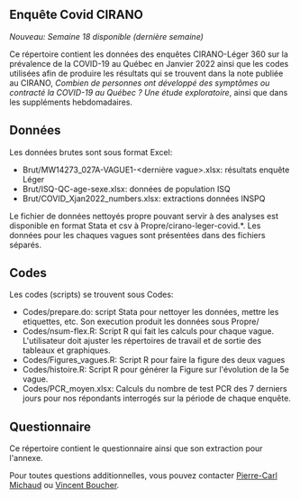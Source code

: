 Enquête Covid CIRANO
--------------------

*Nouveau: Semaine 18 disponible (dernière semaine)*

Ce répertoire contient les données des enquêtes CIRANO-Léger 360 sur la prévalence de la COVID-19 au Québec en Janvier 2022 ainsi que les codes utilisées afin de produire les résultats qui se trouvent dans la note publiée au CIRANO, *Combien de personnes ont développé des symptômes ou contracté la COVID-19 au Québec ? Une étude exploratoire*, ainsi que dans les suppléments hebdomadaires.

## Données 

Les données brutes sont sous format Excel: 
* Brut/MW14273_027A-VAGUE1-<dernière vague>.xlsx: résultats enquête Léger
* Brut/ISQ-QC-age-sexe.xlsx: données de population ISQ
* Brut/COVID_Xjan2022_numbers.xlsx: extractions données INSPQ

Le fichier de données nettoyés propre pouvant servir à des analyses est disponible en format Stata et csv à Propre/cirano-leger-covid.*. Les données pour les chaques vagues sont présentées dans des fichiers séparés.

## Codes

Les codes (scripts) se trouvent sous Codes:
* Codes/prepare.do: script Stata pour nettoyer les données, mettre les etiquettes, etc. Son execution produit les données sous Propre/
* Codes/nsum-flex.R: Script R qui fait les calculs pour chaque vague. L'utilisateur doit ajuster les répertoires de travail et de sortie des tableaux et graphiques. 
* Codes/Figures_vagues.R: Script R pour faire la figure des deux vagues
* Codes/histoire.R: Script R pour générer la Figure sur l'évolution de la 5e vague. 
* Codes/PCR_moyen.xlsx: Calculs du nombre de test PCR des 7 derniers jours pour nos répondants interrogés sur la période de chaque enquête. 

## Questionnaire 

Ce répertoire contient le questionnaire ainsi que son extraction pour l'annexe. 

Pour toutes questions additionnelles, vous pouvez contacter [Pierre-Carl Michaud](mailto:pierre-carl.michaud@hec.ca) ou [Vincent Boucher](mailto:vincent.boucher@ecn.ulaval.ca). 

